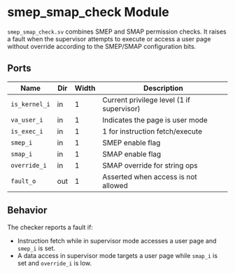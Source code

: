# smep_smap_check Module

`smep_smap_check.sv` combines SMEP and SMAP permission checks. It raises a fault when the supervisor attempts to execute or access a user page without override according to the SMEP/SMAP configuration bits.

## Ports

| Name | Dir | Width | Description |
|------|-----|-------|-------------|
| `is_kernel_i` | in | 1 | Current privilege level (1 if supervisor) |
| `va_user_i` | in | 1 | Indicates the page is user mode |
| `is_exec_i` | in | 1 | 1 for instruction fetch/execute |
| `smep_i` | in | 1 | SMEP enable flag |
| `smap_i` | in | 1 | SMAP enable flag |
| `override_i` | in | 1 | SMAP override for string ops |
| `fault_o` | out | 1 | Asserted when access is not allowed |

## Behavior

The checker reports a fault if:

* Instruction fetch while in supervisor mode accesses a user page and `smep_i` is set.
* A data access in supervisor mode targets a user page while `smap_i` is set and `override_i` is low.
